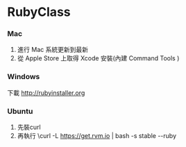RubyClass
=========

### Mac

1. 進行 Mac 系統更新到最新
2. 從 Apple Store 上取得 Xcode 安裝(內建 Command Tools )

### Windows

下載 http://rubyinstaller.org

### Ubuntu
1. 先裝curl
2. 再執行 \curl -L https://get.rvm.io | bash -s stable --ruby
